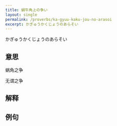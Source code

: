 ```yaml
---
title: 蝸牛角上の争い
layout: single
permalink: /proverbs/ka-gyuu-kaku-jou-no-arasoi
excerpt: かぎゅうかくじょうのあらそい
---
```


かぎゅうかくじょうのあらそい

## 意思

蜗角之争

无谓之争

## 解释

## 例句

